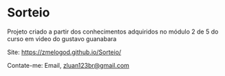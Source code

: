 # Sorteio
Projeto criado a partir dos conhecimentos adquiridos no módulo 2 de 5 do curso em video do gustavo guanabara

Site: https://zmelogod.github.io/Sorteio/

Contate-me:
Email, zluan123br@gmail.com
